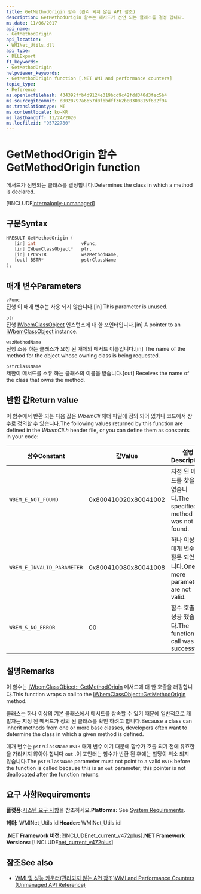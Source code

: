 ```yaml
---
title: GetMethodOrigin 함수 (관리 되지 않는 API 참조)
description: GetMethodOrigin 함수는 메서드가 선언 되는 클래스를 결정 합니다.
ms.date: 11/06/2017
api_name:
- GetMethodOrigin
api_location:
- WMINet_Utils.dll
api_type:
- DLLExport
f1_keywords:
- GetMethodOrigin
helpviewer_keywords:
- GetMethodOrigin function [.NET WMI and performance counters]
topic_type:
- Reference
ms.openlocfilehash: 434392ffb4d9124e319bcd9c42fdd340d3fec5b4
ms.sourcegitcommit: d8020797a6657d0fbbdff362b80300815f682f94
ms.translationtype: MT
ms.contentlocale: ko-KR
ms.lasthandoff: 11/24/2020
ms.locfileid: "95722780"
---
```

# <a name="getmethodorigin-function"></a><span data-ttu-id="aad6b-103">GetMethodOrigin 함수</span><span class="sxs-lookup"><span data-stu-id="aad6b-103">GetMethodOrigin function</span></span>

<span data-ttu-id="aad6b-104">메서드가 선언되는 클래스를 결정합니다.</span><span class="sxs-lookup"><span data-stu-id="aad6b-104">Determines the class in which a method is declared.</span></span>

[!INCLUDE[internalonly-unmanaged](../../../../includes/internalonly-unmanaged.md)]

## <a name="syntax"></a><span data-ttu-id="aad6b-105">구문</span><span class="sxs-lookup"><span data-stu-id="aad6b-105">Syntax</span></span>  
  
```cpp  
HRESULT GetMethodOrigin (
   [in] int                 vFunc,
   [in] IWbemClassObject*   ptr,
   [in] LPCWSTR             wszMethodName,
   [out] BSTR*              pstrClassName
);
```  

## <a name="parameters"></a><span data-ttu-id="aad6b-106">매개 변수</span><span class="sxs-lookup"><span data-stu-id="aad6b-106">Parameters</span></span>

`vFunc`  
<span data-ttu-id="aad6b-107">진행 이 매개 변수는 사용 되지 않습니다.</span><span class="sxs-lookup"><span data-stu-id="aad6b-107">[in] This parameter is unused.</span></span>

`ptr`  
<span data-ttu-id="aad6b-108">진행 [IWbemClassObject](/windows/desktop/api/wbemcli/nn-wbemcli-iwbemclassobject) 인스턴스에 대 한 포인터입니다.</span><span class="sxs-lookup"><span data-stu-id="aad6b-108">[in] A pointer to an [IWbemClassObject](/windows/desktop/api/wbemcli/nn-wbemcli-iwbemclassobject) instance.</span></span>

`wszMethodName`  
<span data-ttu-id="aad6b-109">진행 소유 하는 클래스가 요청 된 개체의 메서드 이름입니다.</span><span class="sxs-lookup"><span data-stu-id="aad6b-109">[in] The name of the method for the object whose owning class is being requested.</span></span>

`pstrClassName`  
<span data-ttu-id="aad6b-110">제한이 메서드를 소유 하는 클래스의 이름을 받습니다.</span><span class="sxs-lookup"><span data-stu-id="aad6b-110">[out] Receives the name of the class that owns the method.</span></span>

## <a name="return-value"></a><span data-ttu-id="aad6b-111">반환 값</span><span class="sxs-lookup"><span data-stu-id="aad6b-111">Return value</span></span>

<span data-ttu-id="aad6b-112">이 함수에서 반환 되는 다음 값은 *WbemCli* 헤더 파일에 정의 되어 있거나 코드에서 상수로 정의할 수 있습니다.</span><span class="sxs-lookup"><span data-stu-id="aad6b-112">The following values returned by this function are defined in the *WbemCli.h* header file, or you can define them as constants in your code:</span></span>

|<span data-ttu-id="aad6b-113">상수</span><span class="sxs-lookup"><span data-stu-id="aad6b-113">Constant</span></span>  |<span data-ttu-id="aad6b-114">값</span><span class="sxs-lookup"><span data-stu-id="aad6b-114">Value</span></span>  |<span data-ttu-id="aad6b-115">설명</span><span class="sxs-lookup"><span data-stu-id="aad6b-115">Description</span></span>  |
|---------|---------|---------|
|`WBEM_E_NOT_FOUND` | <span data-ttu-id="aad6b-116">0x80041002</span><span class="sxs-lookup"><span data-stu-id="aad6b-116">0x80041002</span></span> | <span data-ttu-id="aad6b-117">지정 된 메서드를 찾을 수 없습니다.</span><span class="sxs-lookup"><span data-stu-id="aad6b-117">The specified method was not found.</span></span> |
|`WBEM_E_INVALID_PARAMETER` | <span data-ttu-id="aad6b-118">0x80041008</span><span class="sxs-lookup"><span data-stu-id="aad6b-118">0x80041008</span></span> | <span data-ttu-id="aad6b-119">하나 이상의 매개 변수가 잘못 되었습니다.</span><span class="sxs-lookup"><span data-stu-id="aad6b-119">One or more parameters are not valid.</span></span> |
|`WBEM_S_NO_ERROR` | <span data-ttu-id="aad6b-120">0</span><span class="sxs-lookup"><span data-stu-id="aad6b-120">0</span></span> | <span data-ttu-id="aad6b-121">함수 호출에 성공 했습니다.</span><span class="sxs-lookup"><span data-stu-id="aad6b-121">The function call was successful.</span></span>  |
  
## <a name="remarks"></a><span data-ttu-id="aad6b-122">설명</span><span class="sxs-lookup"><span data-stu-id="aad6b-122">Remarks</span></span>

<span data-ttu-id="aad6b-123">이 함수는 [IWbemClassObject:: GetMethodOrigin](/windows/desktop/api/wbemcli/nf-wbemcli-iwbemclassobject-getmethod) 메서드에 대 한 호출을 래핑합니다.</span><span class="sxs-lookup"><span data-stu-id="aad6b-123">This function wraps a call to the [IWbemClassObject::GetMethodOrigin](/windows/desktop/api/wbemcli/nf-wbemcli-iwbemclassobject-getmethod) method.</span></span>

<span data-ttu-id="aad6b-124">클래스는 하나 이상의 기본 클래스에서 메서드를 상속할 수 있기 때문에 일반적으로 개발자는 지정 된 메서드가 정의 된 클래스를 확인 하려고 합니다.</span><span class="sxs-lookup"><span data-stu-id="aad6b-124">Because a class can inherit methods from one or more base classes, developers often want to determine the class in which a given method is defined.</span></span>

<span data-ttu-id="aad6b-125">매개 변수는 `pstrClassName` `BSTR` 매개 변수 이기 때문에 함수가 호출 되기 전에 유효한을 가리키지 않아야 합니다 `out` .이 포인터는 함수가 반환 된 후에는 할당이 취소 되지 않습니다.</span><span class="sxs-lookup"><span data-stu-id="aad6b-125">The `pstrClassName` parameter must not point to a valid `BSTR` before the function is called because this is an `out` parameter; this pointer is not deallocated after the function returns.</span></span>

## <a name="requirements"></a><span data-ttu-id="aad6b-126">요구 사항</span><span class="sxs-lookup"><span data-stu-id="aad6b-126">Requirements</span></span>  

<span data-ttu-id="aad6b-127">**플랫폼:**[시스템 요구 사항](../../get-started/system-requirements.md)을 참조하세요.</span><span class="sxs-lookup"><span data-stu-id="aad6b-127">**Platforms:** See [System Requirements](../../get-started/system-requirements.md).</span></span>  
  
 <span data-ttu-id="aad6b-128">**헤더:** WMINet_Utils idl</span><span class="sxs-lookup"><span data-stu-id="aad6b-128">**Header:** WMINet_Utils.idl</span></span>  
  
 <span data-ttu-id="aad6b-129">**.NET Framework 버전:**[!INCLUDE[net_current_v472plus](../../../../includes/net-current-v472plus.md)]</span><span class="sxs-lookup"><span data-stu-id="aad6b-129">**.NET Framework Versions:** [!INCLUDE[net_current_v472plus](../../../../includes/net-current-v472plus.md)]</span></span>  
  
## <a name="see-also"></a><span data-ttu-id="aad6b-130">참조</span><span class="sxs-lookup"><span data-stu-id="aad6b-130">See also</span></span>

- [<span data-ttu-id="aad6b-131">WMI 및 성능 카운터(관리되지 않는 API 참조)</span><span class="sxs-lookup"><span data-stu-id="aad6b-131">WMI and Performance Counters (Unmanaged API Reference)</span></span>](index.md)

